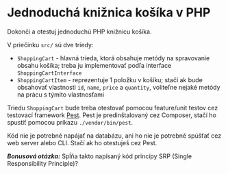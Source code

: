 # Jednoduchá knižnica košíka v PHP

Dokonči a otestuj jednoduchú PHP knižnicu košíka. 

V priečinku `src/` sú dve triedy:

- `ShoppingCart` - hlavná trieda, ktorá obsahuje metódy na spravovanie obsahu košíka; treba ju implementovať podľa interface `ShoppingCartInterface`
- `ShoppingCartItem` - reprezentuje 1 položku v košíku; stačí ak bude obsahovať vlastnosti `id`, `name`, `price` a `quantity`, voliteľne nejaké metódy na prácu s týmito vlastnosťami

Triedu `ShoppingCart` bude treba otestovať pomocou feature/unit testov cez testovací framework [Pest](https://pestphp.com/). Pest je predinštalovaný cez Composer, stačí ho spustiť pomocou príkazu `./vendor/bin/pest`.

Kód nie je potrebné napájať na databázu, ani ho nie je potrebné spúšťať cez web server alebo CLI. Stačí ak ho otestuješ cez Pest.

_**Bonusová otázka:**_ Spĺňa takto napísaný kód princípy SRP (Single Responsibility Principle)?